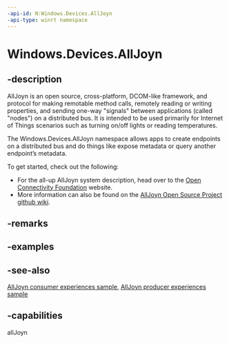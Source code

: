```yaml
---
-api-id: N:Windows.Devices.AllJoyn
-api-type: winrt namespace
---
```


# Windows.Devices.AllJoyn

## -description

AllJoyn is an open source, cross-platform, DCOM-like framework, and protocol for making remotable method calls, remotely reading or writing properties, and sending one-way "signals" between applications (called "nodes") on a distributed bus. It is intended to be used primarily for Internet of Things scenarios such as turning on/off lights or reading temperatures.

The Windows.Devices.AllJoyn namespace allows apps to create endpoints on a distributed bus and do things like expose metadata or query another endpoint’s metadata.

To get started, check out the following:

+ For the all-up AllJoyn system description, head over to the [Open Connectivity Foundation](https://openconnectivity.org/technology/reference-implementation/alljoyn) website.
+ More information can also be found on the [AllJoyn Open Source Project github wiki](https://github.com/alljoyn/alljoyn.github.com/wiki).

## -remarks

## -examples

## -see-also

[AllJoyn consumer experiences sample](https://github.com/Microsoft/Windows-universal-samples/tree/master/Samples/AllJoyn/ConsumerExperiences), [AllJoyn producer experiences sample](https://github.com/Microsoft/Windows-universal-samples/tree/master/Samples/AllJoyn/ProducerExperiences)

## -capabilities

allJoyn
